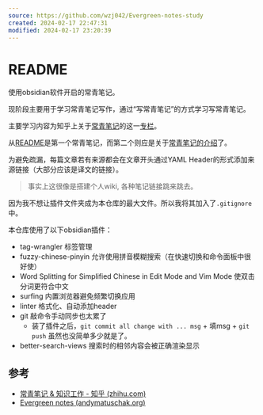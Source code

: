 ```yaml
---
source: https://github.com/wzj042/Evergreen-notes-study
created: 2024-02-17 22:47:31
modified: 2024-02-17 23:20:39
---
```


# README


使用obsidian软件开启的常青笔记。

现阶段主要用于学习常青笔记写作，通过“写常青笔记”的方式学习写常青笔记。

主要学习内容为知乎上关于[常青笔记](https://notes.andymatuschak.org/Evergreen_notes)的这一[专栏](https://www.zhihu.com/column/c_1525779661229830144)。

从[README](README.md)是第一个常青笔记，而第二个则应是关于[常青笔记的介绍](常青笔记.md)了。

为避免疏漏，每篇文章若有来源都会在文章开头通过YAML Header的形式添加来源链接（大部分应该是译文的链接）。

> 事实上这很像是搭建个人wiki, 各种笔记链接跳来跳去。

因为我不想让插件文件夹成为本仓库的最大文件。所以我将其加入了`.gitignore`中。

本仓库使用了以下obsidian插件：

- tag-wrangler 标签管理
- fuzzy-chinese-pinyin 允许使用拼音模糊搜索（在快速切换和命令面板中很好使）
- Word Splitting for Simplified Chinese in Edit Mode and Vim Mode 使双击分词更符合中文
- surfing 内置浏览器避免频繁切换应用
- linter 格式化、自动添加header
- git 敲命令手动同步也太累了
	- 装了插件之后，`git commit all change with ... msg` + 填msg + `git push` 虽然也没简单多少就是了。
-  better-search-views 搜索时的相邻内容会被正确渲染显示


## 参考

- [常青笔记 & 知识工作 - 知乎 (zhihu.com)](https://www.zhihu.com/column/c_1525779661229830144)
- [Evergreen notes (andymatuschak.org)](https://notes.andymatuschak.org/Evergreen_notes)